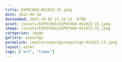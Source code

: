 ```yaml
---
title: EXPOCHGO-041022-15.jpeg
date: 2022-04-10
dateadded: 2023-10-05 21:29:13 -0700
asset: /assets/EXPOCHGO/EXPOCHGO-041022-15.jpeg
image: /assets/EXPOCHGO/EXPOCHGO-041022-15.jpeg
categories: image
gallery: expochgo
permalink: /media/expochgo/expochgo-041022-15-jpeg
layout: asset
tags: ["art", "times"]
--- 
```

